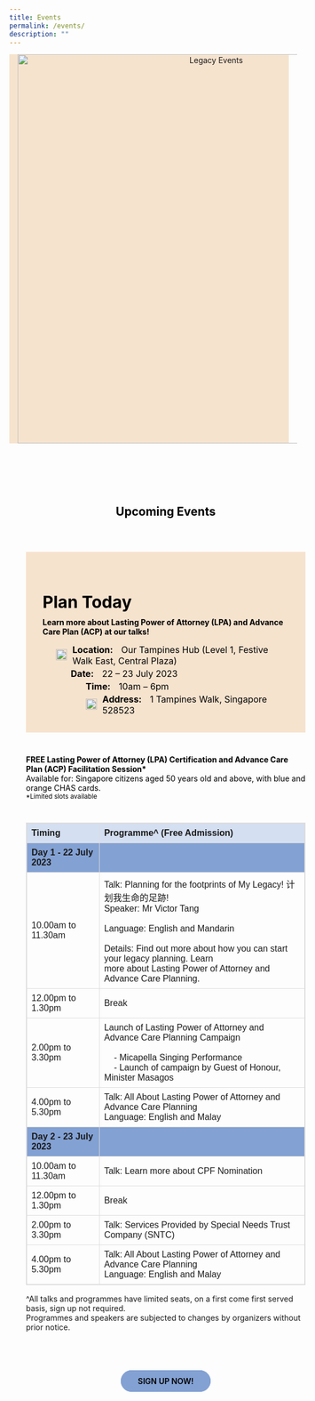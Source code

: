 ```yaml
---
title: Events
permalink: /events/
description: ""
---
```

<style>
		/\* cyrillic \*/
@font-face {
  font-family: 'Playfair Display';
  font-style: normal;
  font-weight: 500;
  font-display: swap;
  src: url(https://fonts.gstatic.com/s/playfairdisplay/v30/nuFiD-vYSZviVYUb\_rj3ij\_\_anPXDTjYgEM86xRbPQ.woff2) format('woff2');
  unicode-range: U+0301, U+0400-045F, U+0490-0491, U+04B0-04B1, U+2116;
}
/\* vietnamese \*/
@font-face {
  font-family: 'Playfair Display';
  font-style: normal;
  font-weight: 500;
  font-display: swap;
  src: url(https://fonts.gstatic.com/s/playfairdisplay/v30/nuFiD-vYSZviVYUb\_rj3ij\_\_anPXDTPYgEM86xRbPQ.woff2) format('woff2');
  unicode-range: U+0102-0103, U+0110-0111, U+0128-0129, U+0168-0169, U+01A0-01A1, U+01AF-01B0, U+0300-0301, U+0303-0304, U+0308-0309, U+0323, U+0329, U+1EA0-1EF9, U+20AB;
}
/\* latin-ext \*/
@font-face {
  font-family: 'Playfair Display';
  font-style: normal;
  font-weight: 500;
  font-display: swap;
  src: url(https://fonts.gstatic.com/s/playfairdisplay/v30/nuFiD-vYSZviVYUb\_rj3ij\_\_anPXDTLYgEM86xRbPQ.woff2) format('woff2');
  unicode-range: U+0100-02AF, U+0304, U+0308, U+0329, U+1E00-1E9F, U+1EF2-1EFF, U+2020, U+20A0-20AB, U+20AD-20CF, U+2113, U+2C60-2C7F, U+A720-A7FF;
}
/\* latin \*/
@font-face {
  font-family: 'Playfair Display';
  font-style: normal;
  font-weight: 500;
  font-display: swap;
  src: url(https://fonts.gstatic.com/s/playfairdisplay/v30/nuFiD-vYSZviVYUb\_rj3ij\_\_anPXDTzYgEM86xQ.woff2) format('woff2');
  unicode-range: U+0000-00FF, U+0131, U+0152-0153, U+02BB-02BC, U+02C6, U+02DA, U+02DC, U+0304, U+0308, U+0329, U+2000-206F, U+2074, U+20AC, U+2122, U+2191, U+2193, U+2212, U+2215, U+FEFF, U+FFFD;
}
/\* cyrillic \*/
@font-face {
  font-family: 'Playfair Display';
  font-style: normal;
  font-weight: 600;
  font-display: swap;
  src: url(https://fonts.gstatic.com/s/playfairdisplay/v30/nuFiD-vYSZviVYUb\_rj3ij\_\_anPXDTjYgEM86xRbPQ.woff2) format('woff2');
  unicode-range: U+0301, U+0400-045F, U+0490-0491, U+04B0-04B1, U+2116;
}
/\* vietnamese \*/
@font-face {
  font-family: 'Playfair Display';
  font-style: normal;
  font-weight: 600;
  font-display: swap;
  src: url(https://fonts.gstatic.com/s/playfairdisplay/v30/nuFiD-vYSZviVYUb\_rj3ij\_\_anPXDTPYgEM86xRbPQ.woff2) format('woff2');
  unicode-range: U+0102-0103, U+0110-0111, U+0128-0129, U+0168-0169, U+01A0-01A1, U+01AF-01B0, U+0300-0301, U+0303-0304, U+0308-0309, U+0323, U+0329, U+1EA0-1EF9, U+20AB;
}
/\* latin-ext \*/
@font-face {
  font-family: 'Playfair Display';
  font-style: normal;
  font-weight: 600;
  font-display: swap;
  src: url(https://fonts.gstatic.com/s/playfairdisplay/v30/nuFiD-vYSZviVYUb\_rj3ij\_\_anPXDTLYgEM86xRbPQ.woff2) format('woff2');
  unicode-range: U+0100-02AF, U+0304, U+0308, U+0329, U+1E00-1E9F, U+1EF2-1EFF, U+2020, U+20A0-20AB, U+20AD-20CF, U+2113, U+2C60-2C7F, U+A720-A7FF;
}
/\* latin \*/
@font-face {
  font-family: 'Playfair Display';
  font-style: normal;
  font-weight: 600;
  font-display: swap;
  src: url(https://fonts.gstatic.com/s/playfairdisplay/v30/nuFiD-vYSZviVYUb\_rj3ij\_\_anPXDTzYgEM86xQ.woff2) format('woff2');
  unicode-range: U+0000-00FF, U+0131, U+0152-0153, U+02BB-02BC, U+02C6, U+02DA, U+02DC, U+0304, U+0308, U+0329, U+2000-206F, U+2074, U+20AC, U+2122, U+2191, U+2193, U+2212, U+2215, U+FEFF, U+FFFD;
}
@font-face {
    font-family: 'proxima_nova_bold';
    src: url('http://chodri.com/legacy/src/fonts/Proxima-Nova-Alt-Bold-webfont.woff2') format('woff2');
    font-weight: normal;
    font-style: normal;
}
@font-face {
    font-family: 'Myriad Pro';
    src: url('http://chodri.com/legacy/src/fonts/Myriad-Web-Pro-Regular.ttf');
    src: url('http://chodri.com/legacy/src/fonts/Myriad-Web-Pro-Regular.ttf') format('truetype');
    font-weight: normal;
    font-style: normal;
}
.container{
	width: 1170px;
margin: 0 auto;
}
	section{
	width: 100%;
	}
	.col.is-8.is-offset-2.print-content {
    margin-left: 0;
    width: 100%;
}
section.bp-section {
padding: 0;
}
section.bp-section .bp-container {
padding-bottom: 0!important;
}
.m-b-80{
margin-bottom: 80px;
}
	.content a {
    color: #01436b;
}
	table {
  font-family: arial, sans-serif;
  border-collapse: collapse;
  width: 100%;
	border: 1px solid #dddddd;
}

td, th {
  border: 1px solid #dddddd;
  text-align: left;
  padding: 8px;
  border-width: 1px!important;
}
th{
	background-color:#D4DFF1;
	}
tr.bg {
  background-color: #83A1D3;
}
	.signup p,.signup p strong {
	color: #000;
	}
.events ul li {
    color: #000;
    font-size: 16px;
    margin-bottom: 0px;
    margin-top: 3px;
}
	.m-b-40{
	margin-bottom: 40px;
	}
	.play_today h3 {
    font-size: 30px;
    color: #000;
    font-weight: bold;
    margin-bottom: 0;
}
.events::before {
    content: "";
    position: absolute;
    left: 30px;
    bottom: -7px;
    width: 200px;
    background-position: center;
    background-size: contain;
    background-repeat: no-repeat;
    background-image: url(https://i.imgur.com/ymZBFhy.png);
    z-index: -1;
    height: 200px;
}
	.play_today p {
    margin-top: 10px;
    color: #000;
}
	.play_today {
    padding: 30px;
    background-color: #F6E3CE;
}
.content ul > li:last-child {
    margin-bottom: 0;
}	
container-fluid{
width: 100%;
}
section.bp-section.is-small.bp-section-pagetitle {
display: none;
}
a.p-button.btn {
    background-color: transparent;
    border-radius: 30px;
    color: #000;
    margin-top: 30px;
    font-weight: 600;
    text-decoration: none;
    padding: 10px 30px;
    background-color: #83A1D3;
    border: 1px solid #83A1D3;
}
section.bp-section .bp-container {
    width: 100%!important;
    max-width: 100%!important;
    padding-top: 0!important;
}
.col.is-8.is-offset-2.print-content {
    margin-left: 0;
    width: 100%;
}
.col-3 {
    width: 25%;
    PADDING: 0 15px;
}
.col-8 {
    width: 75%;
    PADDING: 0 15px;
}
.col-4 {
    width: 33.33%;
    PADDING: 0 15px;
}
.col-6 {
    width: 50%;
    PADDING: 0 15px;
}
.col-12 {
    width: 100%;
    PADDING: 0 15px;
}
.p-t-80 {
	padding-top: 80px;
}
.p-b-80{
	padding-bottom: 80px;
}
.u-align--center{
	text-align:center;
}
	.m-b-30{
	margin-bottom: 30px;
	}
	.m-b-60{
	margin-bottom: 60px;
	}
	.m-t-40{
	margin-top: 40px;
	}
	.m-t-80{
	margin-top: 80px;
	}
	.p-t-40{
	padding-top:40px;
	}
	@media(max-width: 767px){
		.p-lr-50{
	padding: 0;
	}
	html {
    overflow-x: hidden;
}
.container {
    width: 100%;
    padding: 0 15px;
}
			.col-3 {
    width: 100%;
}
		.col-8 {
    width: 100%;
}
	.col-4 {
    width: 100%;
}
.col-6 {
    width: 100%;
}
.col-12 {
    width: 100%;
}
	}
@media(min-width: 767px)and (max-width: 1140px){
	.container {
    padding: 0 15px;
}
	}
	section.event_banner {
    background-color: #F6E3CE;
}
.event_banner img {
    height: 700px;
    object-fit: contain;
    object-position: bottom;
}
	.heading h2 {
    color: #000;
}
	.events ul {
    margin: 0;
    list-style: none;
}
	.events ul span:first-child {
    font-weight: bold; margin-right: 15px;
}
	.events ul li {
    color: #000;
}
	.events ul li img {
    float: left;
    margin-top: 9px;
    margin-right: 10px;
}
	@media(max-width: 767px){
	.event_banner img {
    height: 300px;
}
	}
			@media(min-width: 767px)and (max-width: 1140px){
	.container {
    padding: 0 15px;
    width: 100%;
}
	}
	</style>
<section class="event_banner">
	<div class="container-fluid">
		<div class="row">
			<div class="col-12 banner_b u-align--center">
			<img alt="Legacy Events" src="https://i.imgur.com/2AGstSd.png">
			</div>
		</div>
	</div>
  </section>
	
<section class="events p-t-80 p-b-80">
<div class="container">
	<div class="row">
		<div class="col-12 heading u-align--center m-b-60">
			<h2>Upcoming Events</h2>
		</div>
	</div>
	<div class="row">
		<div class="col-12  m-b-40">
			<div class="play_today">
				<h3>Plan Today</h3>
				<p><strong>Learn more about Lasting Power of Attorney (LPA) and Advance Care Plan (ACP) at our talks!</strong> </p>
				<ul>
					<li><img src="https://i.imgur.com/mc9gYLj.png" style="height: 20px; width: 20px; object-fit: contain"><span style="font-weight: bold; margin-right: 15px;">Location:</span><span>Our Tampines Hub (Level 1, Festive Walk East, Central Plaza) </span></li>
					<li><img style="width: 17px" src="https://i.imgur.com/zk1pxl2.png"><span style="font-weight: bold; margin-right: 15px;">Date:</span><span>22 – 23 July 2023 </span></li>
			<li><img style="width: 17px" src="https://i.imgur.com/ElIClpc.png"><span style="font-weight: bold; margin-right: 15px;">Time:</span><span>10am – 6pm </span></li>
			<li><img src="https://i.imgur.com/jsREBhu.png" style="height: 20px; width: 20px; object-fit: contain"><span style="font-weight: bold; margin-right: 15px;">Address:</span><span>1 Tampines Walk, Singapore 528523</span></li>
		</ul>
			</div>
		</div>
	</div>
	<div class="row">
		<div class="col-12">
			<div class="signup">
				<p><strong>FREE Lasting Power of Attorney (LPA) Certification and Advance Care Plan (ACP) Facilitation Session* </strong><br>
Available for: Singapore citizens aged 50 years old and above, with blue and orange CHAS cards.<br>
					<small>*Limited slots available </small>
</p>
			</div>
		</div>
	</div>
	<div class="row">
		<div class="col-12 m-t-40">
		<table>
  <tbody><tr>
    <th>Timing </th>
    <th>Programme^ (Free Admission) </th>
  </tr>
  <tr class="bg">
		<td><strong>Day 1 - 22 July 2023 </strong></td>
    <td></td>
  </tr>
  <tr>
    <td>10.00am to 11.30am</td>
    <td>Talk: Planning for the footprints of My Legacy! 计划我生命的足跡! <br>Speaker: Mr Victor Tang<br><br>
Language: English and Mandarin <br><br>
Details: Find out more about how you can start your legacy planning. Learn<br> more about Lasting Power of Attorney and Advance Care Planning. 
</td>
  </tr>
			<tr>
    <td>12.00pm to 1.30pm</td>
    <td>Break</td>
  </tr>
				<tr>
    <td>2.00pm to 3.30pm</td>
    <td>Launch of Lasting Power of Attorney and Advance Care Planning Campaign <br><br>
&nbsp;&nbsp;&nbsp;&nbsp;-	Micapella Singing Performance <br>
&nbsp;&nbsp;&nbsp;&nbsp;-	Launch of campaign by Guest of Honour, Minister Masagos </td>
  </tr>
			<tr>
    <td>4.00pm to 5.30pm</td>
    <td>Talk: All About Lasting Power of Attorney and Advance Care Planning <br>
Language: English and Malay 
</td>
  </tr>
			<tr class="bg">
				<td><strong>Day 2 - 23 July 2023 </strong></td>
    <td></td>
  </tr>
			<tr>
				<td>10.00am to 11.30am</td>
    <td>Talk: Learn more about CPF Nomination </td>
  </tr>
			<tr>
				<td>12.00pm to 1.30pm</td>
    <td>Break</td>
  </tr>
			<tr>
				<td>2.00pm to 3.30pm</td>
    <td>Talk: Services Provided by Special Needs Trust Company (SNTC) </td>
  </tr>
			<tr>
				<td>4.00pm to 5.30pm</td>
    <td>Talk: All About Lasting Power of Attorney and Advance Care Planning<br> 
Language: English and Malay 

</td>
  </tr>
</tbody></table>
			<p>^All talks and programmes have limited seats, on a first come first served basis, sign up not required.<br> Programmes and speakers are subjected to changes by organizers without prior notice. </p>
		</div>
	</div>
	<div class="row">
		<div class="col-12 u-align--center m-t-80">
			<a class="p-button btn" href="#">SIGN UP NOW! </a>
		</div>
	</div>
	</div>
	
  </section>